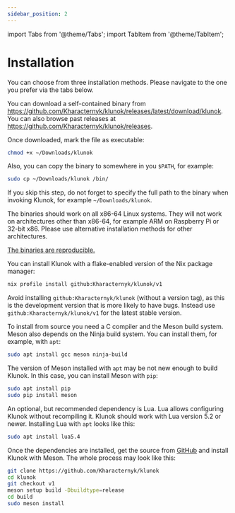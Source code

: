 ```yaml
---
sidebar_position: 2
---
```


import Tabs from '@theme/Tabs';
import TabItem from '@theme/TabItem';

# Installation

You can choose from three installation methods.
Please navigate to the one you prefer via the tabs below.

<Tabs queryString="method">
  <TabItem value="binary" label="Static binary">

You can download a self-contained binary from
<https://github.com/Kharacternyk/klunok/releases/latest/download/klunok>.
You can also browse past releases at
<https://github.com/Kharacternyk/klunok/releases>.

Once downloaded, mark the file as executable:

```bash
chmod +x ~/Downloads/klunok
```

Also, you can copy the binary to somewhere in you `$PATH`, for example:

```bash
sudo cp ~/Downloads/klunok /bin/
```

If you skip this step,
do not forget to specify the full path to the binary when invoking Klunok, for example
`~/Downloads/klunok`.

The binaries should work on all x86-64 Linux systems.
They will not work on architectures other than x86-64,
for example ARM on Raspberry Pi or 32-bit x86.
Please use alternative installation methods for other architectures.

[The binaries are reproducible.](./advanced/security.md#static-binary-reproducibility)

  </TabItem>

  <TabItem value="nix" label="Nix flake">

You can install Klunok with a flake-enabled version of the Nix package manager:

```bash
nix profile install github:Kharacternyk/klunok/v1
```

Avoid installing `github:Kharacternyk/klunok` (without a version tag),
as this is the development version that is more likely to have bugs.
Instead use `github:Kharacternyk/klunok/v1` for the latest stable version.

  </TabItem>
  <TabItem value="source" label="From source">

To install from source you need a C compiler and the Meson build system.
Meson also depends on the Ninja build system.
You can install them, for example, with `apt`:

```bash
sudo apt install gcc meson ninja-build
```

The version of Meson installed with `apt` may be not new enough to build Klunok.
In this case, you can install Meson with `pip`:

```bash
sudo apt install pip
sudo pip install meson
```

An optional, but recommended dependency is Lua.
Lua allows configuring Klunok without recompiling it.
Klunok should work with Lua version 5.2 or newer.
Installing Lua with `apt` looks like this:

```bash
sudo apt install lua5.4
```

Once the dependencies are installed, get the source from
[GitHub](https://github.com/Kharacternyk/klunok) and install Klunok with Meson.
The whole process may look like this:

```bash
git clone https://github.com/Kharacternyk/klunok
cd klunok
git checkout v1
meson setup build -Dbuildtype=release
cd build
sudo meson install
```

  </TabItem>
</Tabs>
